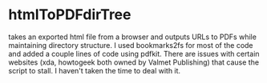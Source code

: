 # htmlToPDFdirTree
takes an exported html file from a browser and outputs URLs to PDFs while maintaining directory structure.
I used bookmarks2fs for most of the code and added a couple lines of code using pdfkit. There are issues with certain websites (xda, howtogeek both owned by Valmet Publishing) that cause the script to stall. I haven't taken the time to deal with it. 
